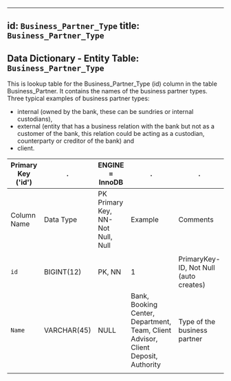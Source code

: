 
---
id: `Business_Partner_Type`
title: `Business_Partner_Type`
---

## Data Dictionary - Entity Table: `Business_Partner_Type`

This is lookup table for the Business_Partner_Type (id) column in the table Business_Partner. It contains the names of the business partner types. 
Three typical examples of business partner types: 
- internal (owned by the bank, these can be sundries or internal custodians), 
- external (entity that has a business relation with the bank but not as a customer of the bank, this relation could be acting as a custodian, counterparty or creditor of the bank) and 
- client.


| Primary Key ('id')|.|ENGINE = InnoDB|.|.|
|---|---|---|---|---|
| Column Name| Data Type|PK Primary Key, NN-Not Null, Null|Example|Comments|
||
|`id` |BIGINT(12)| PK, NN|1|PrimaryKey-ID, Not Null (auto creates)|
|`Name`|VARCHAR(45)| NULL|Bank, Booking Center, Department, Team, Client Advisor, Client Deposit, Authority|Type of the business partner|
||
